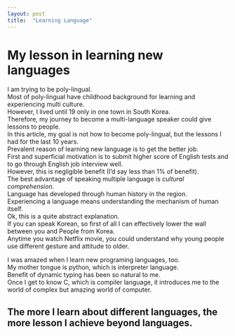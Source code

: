 ```yaml
---
layout: post
title:  "Learning Language"
---
```


# My lesson in learning new languages

I am trying to be poly-lingual. \
Most of poly-lingual have childhood background for learning and experiencing multi culture. \
However, I lived until 19 only in one town in South Korea. \
Therefore, my journey to become a multi-language speaker could give lessons to people. \
In this article, my goal is not how to become poly-lingual, but the lessons I had for the last 10 years. \
Prevalent reason of learning new language is to get the better job. \
First and superficial motivation is to submit higher score of English tests and to go through English job interview well. \
However, this is negligible benefit (I’d say less than 1% of benefit). \
The best advantage of speaking multiple language is *cultural comprehension*. \
Language has developed through human history in the region.  \
Experiencing a language means understanding the mechanism of human itself. \
Ok, this is a quite abstract explanation. \
If you can speak Korean, so first of all I can effectively lower the wall between you and People from Korea.  \
Anytime you watch Netflix movie, you could understand why young people use different gesture and attitude to older.  

I was amazed when I learn new programing languages, too. \
My mother tongue is python, which is interpreter language. \
Benefit of dynamic typing has been so natural to me. \
Once I get to know C, which is compiler language, it introduces me to the world of complex but amazing world of computer. 

## The more I learn about different languages, the more lesson I achieve beyond languages.
